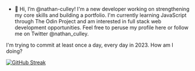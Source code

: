 - 👋 Hi, I’m @nathan-culley! I'm a new developer working on strengthening my core skills and building a portfolio. I'm currently learning JavaScript through The Odin Project and am interested in full stack web development opportunities. Feel free to peruse my profile here or follow me on Twitter @nathan_culley.

I'm trying to commit at least once a day, every day in 2023. How am I doing?

[![GitHub Streak](https://streak-stats.demolab.com/?user=DenverCoder1)](https://git.io/streak-stats)

<!---
nathan-culley/nathan-culley is a ✨ special ✨ repository because its `README.md` (this file) appears on your GitHub profile.
You can click the Preview link to take a look at your changes.
--->
